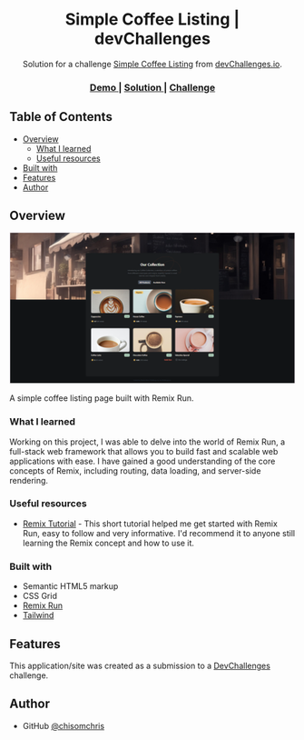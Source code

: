 <!-- Please update value in the {}  -->

<h1 align="center">Simple Coffee Listing | devChallenges</h1>

<div align="center">
   Solution for a challenge <a href="https://devchallenges.io/challenge/simple-coffee-listing" target="_blank">Simple Coffee Listing</a> from <a href="http://devchallenges.io" target="_blank">devChallenges.io</a>.
</div>

<div align="center">
  <h3>
    <a href="https://coffee-listing-black-nine.vercel.app/">
      Demo
    </a>
    <span> | </span>
    <a href="https://github.com/chisomchris/coffee-listing">
      Solution
    </a>
    <span> | </span>
    <a href="https://devchallenges.io/challenge/simple-coffee-listing">
      Challenge
    </a>
  </h3>
</div>

<!-- TABLE OF CONTENTS -->

## Table of Contents

- [Overview](#overview)
  - [What I learned](#what-i-learned)
  - [Useful resources](#useful-resources)
- [Built with](#built-with)
- [Features](#features)
- [Author](#author)

<!-- OVERVIEW -->

## Overview

![screenshot](https://github.com/chisomchris/coffee-listing/blob/main/coffee-listing.PNG?raw=true)

A simple coffee listing page built with Remix Run.

### What I learned

Working on this project, I was able to delve into the world of Remix Run, a full-stack web framework that allows you to build fast and scalable web applications with ease. I have gained a good understanding of the core concepts of Remix, including routing, data loading, and server-side rendering.

### Useful resources

- [Remix Tutorial](https://remix.run/docs/en/main/start/tutorial) -  This short tutorial helped me get started with Remix Run, easy to follow and very informative. I'd recommend it to anyone still learning the Remix concept and how to use it.

### Built with

<!-- This section should list any major frameworks that you built your project using. Here are a few examples.-->

- Semantic HTML5 markup
- CSS Grid
- [Remix Run](https://remix.run/)
- [Tailwind](https://tailwindcss.com/)

## Features

<!-- List the features of your application or follow the template. Don't share the figma file here :) -->

This application/site was created as a submission to a [DevChallenges](https://devchallenges.io/challenges-dashboard) challenge.


## Author

- GitHub [@chisomchris](https://github.com/chisomchris)
